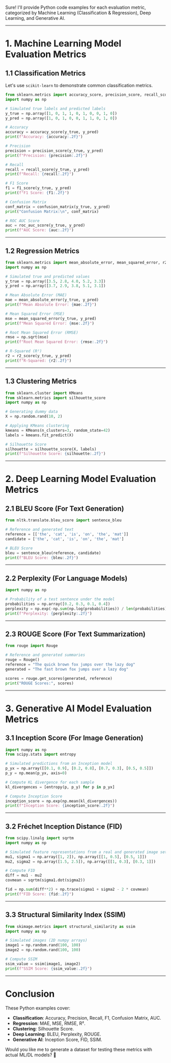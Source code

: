 Sure! I'll provide Python code examples for each evaluation metric, categorized by Machine Learning (Classification & Regression), Deep Learning, and Generative AI.

---

# **1. Machine Learning Model Evaluation Metrics**
## **1.1 Classification Metrics**
Let's use `scikit-learn` to demonstrate common classification metrics.

```python
from sklearn.metrics import accuracy_score, precision_score, recall_score, f1_score, confusion_matrix, roc_auc_score, roc_curve
import numpy as np

# Simulated true labels and predicted labels
y_true = np.array([1, 0, 1, 1, 0, 1, 0, 0, 1, 0])
y_pred = np.array([1, 0, 1, 0, 0, 1, 1, 0, 1, 0])

# Accuracy
accuracy = accuracy_score(y_true, y_pred)
print(f"Accuracy: {accuracy:.2f}")

# Precision
precision = precision_score(y_true, y_pred)
print(f"Precision: {precision:.2f}")

# Recall
recall = recall_score(y_true, y_pred)
print(f"Recall: {recall:.2f}")

# F1 Score
f1 = f1_score(y_true, y_pred)
print(f"F1 Score: {f1:.2f}")

# Confusion Matrix
conf_matrix = confusion_matrix(y_true, y_pred)
print("Confusion Matrix:\n", conf_matrix)

# ROC AUC Score
auc = roc_auc_score(y_true, y_pred)
print(f"AUC Score: {auc:.2f}")
```

---

## **1.2 Regression Metrics**
```python
from sklearn.metrics import mean_absolute_error, mean_squared_error, r2_score
import numpy as np

# Simulated true and predicted values
y_true = np.array([3.5, 2.8, 4.0, 5.2, 3.3])
y_pred = np.array([3.7, 2.9, 3.8, 5.1, 3.1])

# Mean Absolute Error (MAE)
mae = mean_absolute_error(y_true, y_pred)
print(f"Mean Absolute Error: {mae:.2f}")

# Mean Squared Error (MSE)
mse = mean_squared_error(y_true, y_pred)
print(f"Mean Squared Error: {mse:.2f}")

# Root Mean Squared Error (RMSE)
rmse = np.sqrt(mse)
print(f"Root Mean Squared Error: {rmse:.2f}")

# R-Squared (R²)
r2 = r2_score(y_true, y_pred)
print(f"R-Squared: {r2:.2f}")
```

---

## **1.3 Clustering Metrics**
```python
from sklearn.cluster import KMeans
from sklearn.metrics import silhouette_score
import numpy as np

# Generating dummy data
X = np.random.rand(10, 2)

# Applying KMeans clustering
kmeans = KMeans(n_clusters=3, random_state=42)
labels = kmeans.fit_predict(X)

# Silhouette Score
silhouette = silhouette_score(X, labels)
print(f"Silhouette Score: {silhouette:.2f}")
```

---

# **2. Deep Learning Model Evaluation Metrics**
## **2.1 BLEU Score (For Text Generation)**
```python
from nltk.translate.bleu_score import sentence_bleu

# Reference and generated text
reference = [['the', 'cat', 'is', 'on', 'the', 'mat']]
candidate = ['the', 'cat', 'is', 'on', 'the', 'mat']

# BLEU Score
bleu = sentence_bleu(reference, candidate)
print(f"BLEU Score: {bleu:.2f}")
```

---

## **2.2 Perplexity (For Language Models)**
```python
import numpy as np

# Probability of a test sentence under the model
probabilities = np.array([0.2, 0.3, 0.1, 0.4])
perplexity = np.exp(-np.sum(np.log(probabilities)) / len(probabilities))
print(f"Perplexity: {perplexity:.2f}")
```

---

## **2.3 ROUGE Score (For Text Summarization)**
```python
from rouge import Rouge

# Reference and generated summaries
rouge = Rouge()
reference = "The quick brown fox jumps over the lazy dog"
generated = "The fast brown fox jumps over a lazy dog"

scores = rouge.get_scores(generated, reference)
print("ROUGE Scores:", scores)
```

---

# **3. Generative AI Model Evaluation Metrics**
## **3.1 Inception Score (For Image Generation)**
```python
import numpy as np
from scipy.stats import entropy

# Simulated predictions from an Inception model
p_yx = np.array([[0.1, 0.9], [0.2, 0.8], [0.7, 0.3], [0.5, 0.5]])
p_y = np.mean(p_yx, axis=0)

# Compute KL divergence for each sample
kl_divergences = [entropy(p, p_y) for p in p_yx]

# Compute Inception Score
inception_score = np.exp(np.mean(kl_divergences))
print(f"Inception Score: {inception_score:.2f}")
```

---

## **3.2 Fréchet Inception Distance (FID)**
```python
from scipy.linalg import sqrtm
import numpy as np

# Simulated feature representations from a real and generated image set
mu1, sigma1 = np.array([1, 2]), np.array([[1, 0.5], [0.5, 1]])
mu2, sigma2 = np.array([1.5, 2.5]), np.array([[1, 0.3], [0.3, 1]])

# Compute FID
diff = mu1 - mu2
covmean = sqrtm(sigma1.dot(sigma2))

fid = np.sum(diff**2) + np.trace(sigma1 + sigma2 - 2 * covmean)
print(f"FID Score: {fid:.2f}")
```

---

## **3.3 Structural Similarity Index (SSIM)**
```python
from skimage.metrics import structural_similarity as ssim
import numpy as np

# Simulated images (2D numpy arrays)
image1 = np.random.rand(100, 100)
image2 = np.random.rand(100, 100)

# Compute SSIM
ssim_value = ssim(image1, image2)
print(f"SSIM Score: {ssim_value:.2f}")
```

---

# **Conclusion**
These Python examples cover:
- **Classification**: Accuracy, Precision, Recall, F1, Confusion Matrix, AUC.
- **Regression**: MAE, MSE, RMSE, R².
- **Clustering**: Silhouette Score.
- **Deep Learning**: BLEU, Perplexity, ROUGE.
- **Generative AI**: Inception Score, FID, SSIM.

Would you like me to generate a dataset for testing these metrics with actual ML/DL models? 🚀